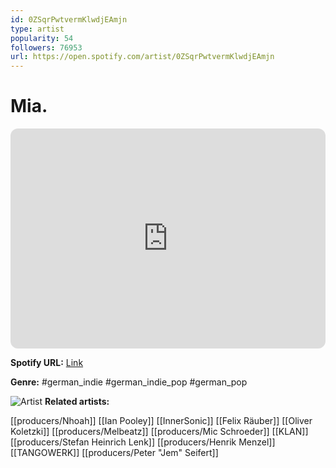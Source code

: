 ```yaml
---
id: 0ZSqrPwtvermKlwdjEAmjn
type: artist
popularity: 54
followers: 76953
url: https://open.spotify.com/artist/0ZSqrPwtvermKlwdjEAmjn
---
```

# Mia.

<iframe style="border-radius:12px" src="https://open.spotify.com/embed/artist/0ZSqrPwtvermKlwdjEAmjn" width="100%" height="352" frameBorder="0" allowfullscreen="" allow="autoplay; clipboard-write; encrypted-media; fullscreen; picture-in-picture" loading="lazy"></iframe>

**Spotify URL:** [Link](https://open.spotify.com/artist/0ZSqrPwtvermKlwdjEAmjn)

**Genre:**  #german_indie #german_indie_pop #german_pop

![Artist](https://i.scdn.co/image/ab6761610000e5eb4fcb9d647be56c3cfa8457be)
**Related artists:**

[[producers/Nhoah]]
[[Ian Pooley]]
[[InnerSonic]]
[[Felix Räuber]]
[[Oliver Koletzki]]
[[producers/Melbeatz]]
[[producers/Mic Schroeder]]
[[KLAN]]
[[producers/Stefan Heinrich Lenk]]
[[producers/Henrik Menzel]]
[[TANGOWERK]]
[[producers/Peter "Jem" Seifert]]
